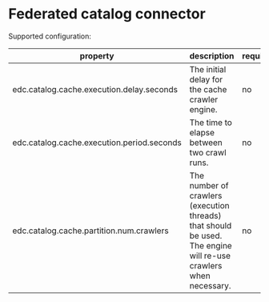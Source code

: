# Federated catalog connector

Supported configuration:

| property                                   | description                                                                                                      | required | default                                 |
|--------------------------------------------|------------------------------------------------------------------------------------------------------------------|----------|-----------------------------------------|
| edc.catalog.cache.execution.delay.seconds  | The initial delay for the cache crawler engine.                                                                  | no       | N/A (no initial execution will be done) |
| edc.catalog.cache.execution.period.seconds | The time to elapse between two crawl runs.                                                                       | no       | 60                                      |
| edc.catalog.cache.partition.num.crawlers   | The number of crawlers (execution threads) that should be used. The engine will re-use crawlers when necessary.  | no       | 2                                       |
